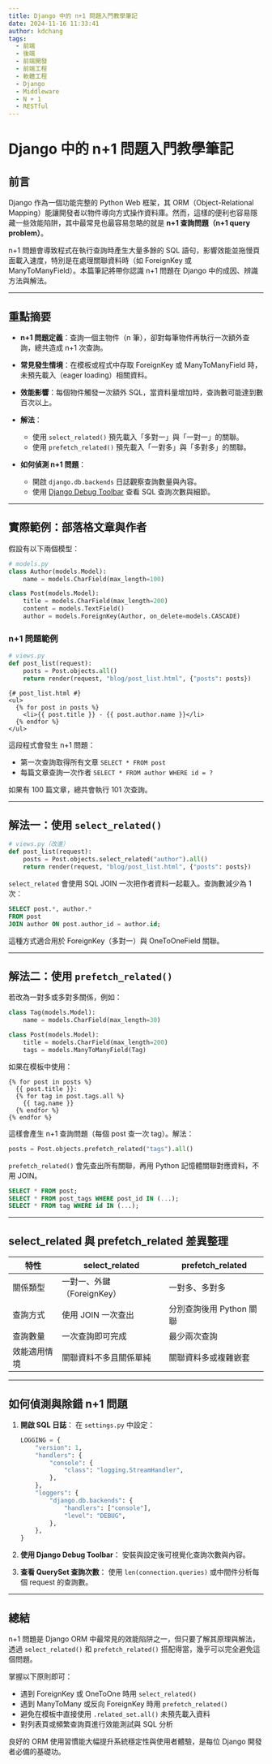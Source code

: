 ```yaml
---
title: Django 中的 n+1 問題入門教學筆記
date: 2024-11-16 11:33:41
author: kdchang
tags:
  - 前端
  - 後端
  - 前端開發
  - 前端工程
  - 軟體工程
  - Django
  - Middleware
  - N + 1
  - RESTful
---
```


# Django 中的 n+1 問題入門教學筆記

## 前言

Django 作為一個功能完整的 Python Web 框架，其 ORM（Object-Relational Mapping）能讓開發者以物件導向方式操作資料庫。然而，這樣的便利也容易隱藏一些效能陷阱，其中最常見也最容易忽略的就是 **n+1 查詢問題（n+1 query problem）**。

n+1 問題會導致程式在執行查詢時產生大量多餘的 SQL 語句，影響效能並拖慢頁面載入速度，特別是在處理關聯資料時（如 ForeignKey 或 ManyToManyField）。本篇筆記將帶你認識 n+1 問題在 Django 中的成因、辨識方法與解法。

---

## 重點摘要

- **n+1 問題定義**：查詢一個主物件（n 筆），卻對每筆物件再執行一次額外查詢，總共造成 n+1 次查詢。
- **常見發生情境**：在模板或程式中存取 ForeignKey 或 ManyToManyField 時，未預先載入（eager loading）相關資料。
- **效能影響**：每個物件觸發一次額外 SQL，當資料量增加時，查詢數可能達到數百次以上。
- **解法**：

  - 使用 `select_related()` 預先載入「多對一」與「一對一」的關聯。
  - 使用 `prefetch_related()` 預先載入「一對多」與「多對多」的關聯。

- **如何偵測 n+1 問題**：

  - 開啟 `django.db.backends` 日誌觀察查詢數量與內容。
  - 使用 [Django Debug Toolbar](https://django-debug-toolbar.readthedocs.io/) 查看 SQL 查詢次數與細節。

---

## 實際範例：部落格文章與作者

假設有以下兩個模型：

```python
# models.py
class Author(models.Model):
    name = models.CharField(max_length=100)

class Post(models.Model):
    title = models.CharField(max_length=200)
    content = models.TextField()
    author = models.ForeignKey(Author, on_delete=models.CASCADE)
```

### n+1 問題範例

```python
# views.py
def post_list(request):
    posts = Post.objects.all()
    return render(request, "blog/post_list.html", {"posts": posts})
```

```django
{# post_list.html #}
<ul>
  {% for post in posts %}
    <li>{{ post.title }} - {{ post.author.name }}</li>
  {% endfor %}
</ul>
```

這段程式會發生 n+1 問題：

- 第一次查詢取得所有文章 `SELECT * FROM post`
- 每篇文章查詢一次作者 `SELECT * FROM author WHERE id = ?`

如果有 100 篇文章，總共會執行 101 次查詢。

---

## 解法一：使用 `select_related()`

```python
# views.py（改進）
def post_list(request):
    posts = Post.objects.select_related("author").all()
    return render(request, "blog/post_list.html", {"posts": posts})
```

`select_related` 會使用 SQL JOIN 一次把作者資料一起載入。查詢數減少為 1 次：

```sql
SELECT post.*, author.*
FROM post
JOIN author ON post.author_id = author.id;
```

這種方式適合用於 ForeignKey（多對一）與 OneToOneField 關聯。

---

## 解法二：使用 `prefetch_related()`

若改為一對多或多對多關係，例如：

```python
class Tag(models.Model):
    name = models.CharField(max_length=30)

class Post(models.Model):
    title = models.CharField(max_length=200)
    tags = models.ManyToManyField(Tag)
```

如果在模板中使用：

```django
{% for post in posts %}
  {{ post.title }}:
  {% for tag in post.tags.all %}
    {{ tag.name }}
  {% endfor %}
{% endfor %}
```

這樣會產生 n+1 查詢問題（每個 post 查一次 tag）。解法：

```python
posts = Post.objects.prefetch_related("tags").all()
```

`prefetch_related()` 會先查出所有關聯，再用 Python 記憶體關聯對應資料，不用 JOIN。

```sql
SELECT * FROM post;
SELECT * FROM post_tags WHERE post_id IN (...);
SELECT * FROM tag WHERE id IN (...);
```

---

## select_related 與 prefetch_related 差異整理

| 特性         | select_related             | prefetch_related         |
| ------------ | -------------------------- | ------------------------ |
| 關係類型     | 一對一、外鍵（ForeignKey） | 一對多、多對多           |
| 查詢方式     | 使用 JOIN 一次查出         | 分別查詢後用 Python 關聯 |
| 查詢數量     | 一次查詢即可完成           | 最少兩次查詢             |
| 效能適用情境 | 關聯資料不多且關係單純     | 關聯資料多或複雜嵌套     |

---

## 如何偵測與除錯 n+1 問題

1. **開啟 SQL 日誌**：
   在 `settings.py` 中設定：

   ```python
   LOGGING = {
       "version": 1,
       "handlers": {
           "console": {
               "class": "logging.StreamHandler",
           },
       },
       "loggers": {
           "django.db.backends": {
               "handlers": ["console"],
               "level": "DEBUG",
           },
       },
   }
   ```

2. **使用 Django Debug Toolbar**：
   安裝與設定後可視覺化查詢次數與內容。

3. **查看 QuerySet 查詢次數**：
   使用 `len(connection.queries)` 或中間件分析每個 request 的查詢數。

---

## 總結

n+1 問題是 Django ORM 中最常見的效能陷阱之一，但只要了解其原理與解法，透過 `select_related()` 和 `prefetch_related()` 搭配得當，幾乎可以完全避免這個問題。

掌握以下原則即可：

- 遇到 ForeignKey 或 OneToOne 時用 `select_related()`
- 遇到 ManyToMany 或反向 ForeignKey 時用 `prefetch_related()`
- 避免在模板中直接使用 `.related_set.all()` 未預先載入資料
- 對列表頁或頻繁查詢頁進行效能測試與 SQL 分析

良好的 ORM 使用習慣能大幅提升系統穩定性與使用者體驗，是每位 Django 開發者必備的基礎功。
